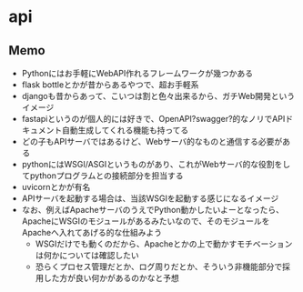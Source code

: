 # api

## Memo

- Pythonにはお手軽にWebAPI作れるフレームワークが幾つかある
- flask bottleとかが昔からあるやつで、超お手軽系
- djangoも昔からあって、こいつは割と色々出来るから、ガチWeb開発というイメージ
- fastapiというのが個人的には好きで、OpenAPI?swagger?的なノリでAPIドキュメント自動生成してくれる機能も持ってる
- どの子もAPIサーバではあるけど、Webサーバ的なものと通信する必要がある
- pythonにはWSGI/ASGIというものがあり、これがWebサーバ的な役割をしてpythonプログラムとの接続部分を担当する
- uvicornとかが有名
- APIサーバを起動する場合は、当該WSGIを起動する感じになるイメージ
- なお、例えばApacheサーバのうえでPython動かしたいよーとなったら、ApacheにWSGIのモジュールがあるみたいなので、そのモジュールをApacheへ入れてあげる的な仕組みよう
  - WSGIだけでも動くのだから、Apacheとかの上で動かすモチベーションは何かについては確認したい
  - 恐らくプロセス管理だとか、ログ周りだとか、そういう非機能部分で採用した方が良い何かがあるのかなと予想
